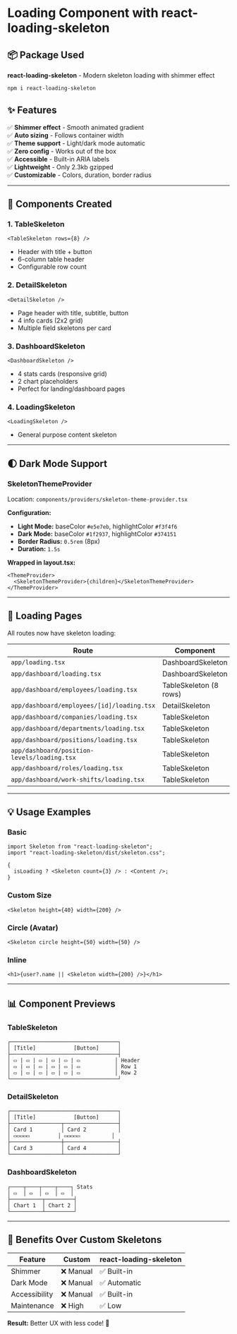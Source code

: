 # Loading Component with react-loading-skeleton

## 📦 Package Used

**react-loading-skeleton** - Modern skeleton loading with shimmer effect

```bash
npm i react-loading-skeleton
```

## ✨ Features

✅ **Shimmer effect** - Smooth animated gradient  
✅ **Auto sizing** - Follows container width  
✅ **Theme support** - Light/dark mode automatic  
✅ **Zero config** - Works out of the box  
✅ **Accessible** - Built-in ARIA labels  
✅ **Lightweight** - Only 2.3kb gzipped  
✅ **Customizable** - Colors, duration, border radius

---

## 🎨 Components Created

### 1. **TableSkeleton**

```tsx
<TableSkeleton rows={8} />
```

- Header with title + button
- 6-column table header
- Configurable row count

### 2. **DetailSkeleton**

```tsx
<DetailSkeleton />
```

- Page header with title, subtitle, button
- 4 info cards (2x2 grid)
- Multiple field skeletons per card

### 3. **DashboardSkeleton**

```tsx
<DashboardSkeleton />
```

- 4 stats cards (responsive grid)
- 2 chart placeholders
- Perfect for landing/dashboard pages

### 4. **LoadingSkeleton**

```tsx
<LoadingSkeleton />
```

- General purpose content skeleton

---

## 🌓 Dark Mode Support

### SkeletonThemeProvider

Location: `components/providers/skeleton-theme-provider.tsx`

**Configuration:**

- **Light Mode:** baseColor `#e5e7eb`, highlightColor `#f3f4f6`
- **Dark Mode:** baseColor `#1f2937`, highlightColor `#374151`
- **Border Radius:** `0.5rem` (8px)
- **Duration:** `1.5s`

**Wrapped in layout.tsx:**

```tsx
<ThemeProvider>
  <SkeletonThemeProvider>{children}</SkeletonThemeProvider>
</ThemeProvider>
```

---

## 📄 Loading Pages

All routes now have skeleton loading:

| Route                                       | Component              |
| ------------------------------------------- | ---------------------- |
| `app/loading.tsx`                           | DashboardSkeleton      |
| `app/dashboard/loading.tsx`                 | DashboardSkeleton      |
| `app/dashboard/employees/loading.tsx`       | TableSkeleton (8 rows) |
| `app/dashboard/employees/[id]/loading.tsx`  | DetailSkeleton         |
| `app/dashboard/companies/loading.tsx`       | TableSkeleton          |
| `app/dashboard/departments/loading.tsx`     | TableSkeleton          |
| `app/dashboard/positions/loading.tsx`       | TableSkeleton          |
| `app/dashboard/position-levels/loading.tsx` | TableSkeleton          |
| `app/dashboard/roles/loading.tsx`           | TableSkeleton          |
| `app/dashboard/work-shifts/loading.tsx`     | TableSkeleton          |

---

## 💡 Usage Examples

### Basic

```tsx
import Skeleton from "react-loading-skeleton";
import "react-loading-skeleton/dist/skeleton.css";

{
  isLoading ? <Skeleton count={3} /> : <Content />;
}
```

### Custom Size

```tsx
<Skeleton height={40} width={200} />
```

### Circle (Avatar)

```tsx
<Skeleton circle height={50} width={50} />
```

### Inline

```tsx
<h1>{user?.name || <Skeleton width={200} />}</h1>
```

---

## 📊 Component Previews

### TableSkeleton

```
┌──────────────────────────────────┐
│ [Title]            [Button]      │
├──────────────────────────────────┤
│ ▭ | ▭ | ▭ | ▭ | ▭ | ▭           │ Header
│ ▭ | ▭ | ▭ | ▭ | ▭ | ▭           │ Row 1
│ ▭ | ▭ | ▭ | ▭ | ▭ | ▭           │ Row 2
└──────────────────────────────────┘
```

### DetailSkeleton

```
┌──────────────────────────────────┐
│ [Title]            [Button]      │
├────────────────┬─────────────────┤
│ Card 1         │ Card 2          │
│ ▭▭▭▭▭         │ ▭▭▭▭▭          │
├────────────────┼─────────────────┤
│ Card 3         │ Card 4          │
└────────────────┴─────────────────┘
```

### DashboardSkeleton

```
┌────┬────┬────┬────┐ Stats
│ ▭  │ ▭  │ ▭  │ ▭  │
├──────────┬─────────┤
│ Chart 1  │ Chart 2 │
└──────────┴─────────┘
```

---

## 🚀 Benefits Over Custom Skeletons

| Feature       | Custom    | react-loading-skeleton |
| ------------- | --------- | ---------------------- |
| Shimmer       | ❌ Manual | ✅ Built-in            |
| Dark Mode     | ❌ Manual | ✅ Automatic           |
| Accessibility | ❌ Manual | ✅ Built-in            |
| Maintenance   | ❌ High   | ✅ Low                 |

**Result:** Better UX with less code! 🎉
